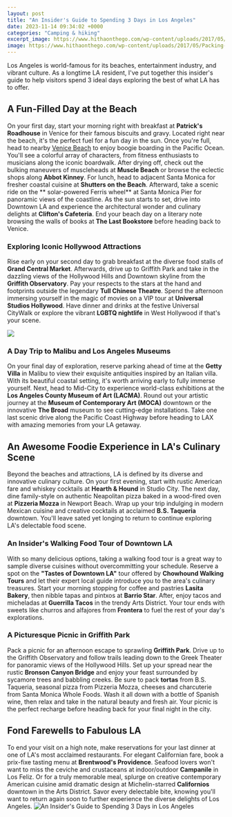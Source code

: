 ```yaml
---
layout: post
title: "An Insider's Guide to Spending 3 Days in Los Angeles"
date: 2023-11-14 09:34:02 +0000
categories: "Camping & hiking"
excerpt_image: https://www.hithaonthego.com/wp-content/uploads/2017/05/Packing-Guide-3-Days-in-Los-Angeles-1000x1994.jpg
image: https://www.hithaonthego.com/wp-content/uploads/2017/05/Packing-Guide-3-Days-in-Los-Angeles-1000x1994.jpg
---
```


Los Angeles is world-famous for its beaches, entertainment industry, and vibrant culture. As a longtime LA resident, I've put together this insider's guide to help visitors spend 3 ideal days exploring the best of what LA has to offer. 
## A Fun-Filled Day at the Beach 
On your first day, start your morning right with breakfast at **Patrick's Roadhouse** in Venice for their famous biscuits and gravy. Located right near the beach, it's the perfect fuel for a fun day in the sun. Once you're full, head to nearby [Venice Beach](https://ustoday.github.io/contact/) to enjoy boogie boarding in the Pacific Ocean. You'll see a colorful array of characters, from fitness enthusiasts to musicians along the iconic boardwalk. After drying off, check out the bulking maneuvers of muscleheads at **Muscle Beach** or browse the eclectic shops along **Abbot Kinney**. 
For lunch, head to adjacent Santa Monica for fresher coastal cuisine at **Shutters on the Beach**. Afterward, take a scenic ride on the ** solar-powered Ferris wheel** at Santa Monica Pier for panoramic views of the coastline. As the sun starts to set, drive into Downtown LA and experience the architectural wonder and culinary delights at **Clifton's Cafeteria**. End your beach day on a literary note browsing the walls of books at **The Last Bookstore** before heading back to Venice.
### Exploring Iconic Hollywood Attractions
Rise early on your second day to grab breakfast at the diverse food stalls of **Grand Central Market**. Afterwards, drive up to Griffith Park and take in the dazzling views of the Hollywood Hills and Downtown skyline from the **Griffith Observatory**. Pay your respects to the stars at the hand and footprints outside the legendary **Tull Chinese Theatre**. Spend the afternoon immersing yourself in the magic of movies on a VIP tour at **Universal Studios Hollywood**. Have dinner and drinks at the festive Universal CityWalk or explore the vibrant **LGBTQ nightlife** in West Hollywood if that's your scene. 

![](https://i.pinimg.com/originals/a1/67/5f/a1675feb29994e48f6b2606014eb6ae4.png)
### A Day Trip to Malibu and Los Angeles Museums
On your final day of exploration, reserve parking ahead of time at the **Getty Villa** in Malibu to view their exquisite antiquities inspired by an Italian villa. With its beautiful coastal setting, it's worth arriving early to fully immerse yourself. Next, head to Mid-City to experience world-class exhibitions at the **Los Angeles County Museum of Art (LACMA)**. Round out your artistic journey at the **Museum of Contemporary Art (MOCA)** downtown or the innovative **The Broad** museum to see cutting-edge installations. Take one last scenic drive along the Pacific Coast Highway before heading to LAX with amazing memories from your LA getaway.
## An Awesome Foodie Experience in LA's Culinary Scene 
Beyond the beaches and attractions, LA is defined by its diverse and innovative culinary culture. On your first evening, start with rustic American fare and whiskey cocktails at **Hearth & Hound** in Studio City. The next day, dine family-style on authentic Neapolitan pizza baked in a wood-fired oven at **Pizzeria Mozza** in Newport Beach. Wrap up your trip indulging in modern Mexican cuisine and creative cocktails at acclaimed **B.S. Taqueria** downtown. You'll leave sated yet longing to return to continue exploring LA's delectable food scene.
### An Insider's Walking Food Tour of Downtown LA
With so many delicious options, taking a walking food tour is a great way to sample diverse cuisines without overcommitting your schedule. Reserve a spot on the **"Tastes of Downtown LA"** tour offered by **Chowhound Walking Tours** and let their expert local guide introduce you to the area's culinary treasures. Start your morning stopping for coffee and pastries **Lasita Bakery**, then nibble tapas and pintxos at **Barrio Star**. After, enjoy tacos and micheladas at **Guerrilla Tacos** in the trendy Arts District. Your tour ends with sweets like churros and alfajores from **Frontera** to fuel the rest of your day's explorations.
### A Picturesque Picnic in Griffith Park 
Pack a picnic for an afternoon escape to sprawling **Griffith Park**. Drive up to the Griffith Observatory and follow trails leading down to the Greek Theater for panoramic views of the Hollywood Hills. Set up your spread near the rustic **Bronson Canyon Bridge** and enjoy your feast surrounded by sycamore trees and babbling creeks. Be sure to pack **tortas** from B.S. Taqueria, seasonal pizza from Pizzeria Mozza, cheeses and charcuterie from Santa Monica Whole Foods. Wash it all down with a bottle of Spanish wine, then relax and take in the natural beauty and fresh air. Your picnic is the perfect recharge before heading back for your final night in the city.
## Fond Farewells to Fabulous LA 
To end your visit on a high note, make reservations for your last dinner at one of LA's most acclaimed restaurants. For elegant Californian fare, book a prix-fixe tasting menu at **Brentwood's Providence**. Seafood lovers won't want to miss the ceviche and crustaceans at indoor/outdoor **Campanile** in Los Feliz. Or for a truly memorable meal, splurge on creative contemporary American cuisine amid dramatic design at Michelin-starred **Californios** downtown in the Arts District. Savor every delectable bite, knowing you'll want to return again soon to further experience the diverse delights of Los Angeles.
![An Insider's Guide to Spending 3 Days in Los Angeles](https://www.hithaonthego.com/wp-content/uploads/2017/05/Packing-Guide-3-Days-in-Los-Angeles-1000x1994.jpg)